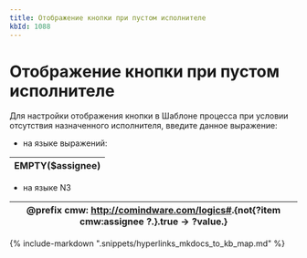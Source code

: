```yaml
---
title: Отображение кнопки при пустом исполнителе
kbId: 1088
---
```


# Отображение кнопки при пустом исполнителе

Для настройки отображения кнопки в Шаблоне процесса при условии отсутствия назначенного исполнителя, введите данное выражение:

- на языке выражений:

| EMPTY($assignee) |
| --- |

- на языке N3

| @prefix cmw: <http://comindware.com/logics#>.{not{?item cmw:assignee ?.}.true -> ?value.} |
| --- |

{% include-markdown ".snippets/hyperlinks_mkdocs_to_kb_map.md" %}
